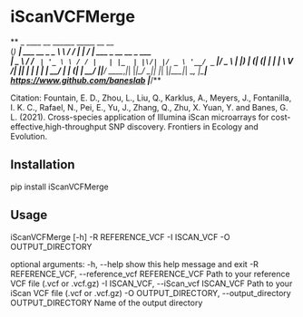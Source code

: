 # iScanVCFMerge

**  _ ____               __     ______ _____ __  __                      
 (_) ___|  ___ __ _ _ _\ \   / / ___|  ___|  \/  | ___ _ __ __ _  ___  
 | \___ \ / __/ _` | '_ \ \ / / |   | |_  | |\/| |/ _ \ '__/ _` |/ _ \ 
 | |___) | (_| (_| | | | \ V /| |___|  _| | |  | |  __/ | | (_| |  __/ 
 |_|____/ \___\__,_|_| |_|\_/  \____|_|   |_|  |_|\___|_|  \__, |\___| 
                  https://www.github.com/baneslab          |___/**

Citation: Fountain, E. D., Zhou, L., Liu, Q., Karklus, A., Meyers, J.,
Fontanilla, I. K. C., Rafael, N., Pei, E., Yu, J., Zhang, Q., Zhu, X.
Yuan, Y. and Banes, G. L. (2021). Cross-species application of Illumina
 iScan microarrays for cost-effective,high-throughput SNP discovery. 
                Frontiers in Ecology and Evolution.
                
## Installation

pip install iScanVCFMerge

## Usage

iScanVCFMerge [-h] -R REFERENCE_VCF -I ISCAN_VCF -O OUTPUT_DIRECTORY

optional arguments:
  -h, --help            show this help message and exit
  -R REFERENCE_VCF, --reference_vcf REFERENCE_VCF
                        Path to your reference VCF file (.vcf or .vcf.gz)
  -I ISCAN_VCF, --iScan_vcf ISCAN_VCF
                        Path to your iScan VCF file (.vcf or .vcf.gz)
  -O OUTPUT_DIRECTORY, --output_directory OUTPUT_DIRECTORY
                        Name of the output directory
